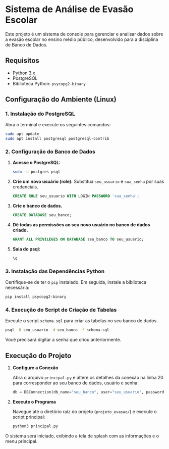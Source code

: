 # Sistema de Análise de Evasão Escolar

Este projeto é um sistema de console para gerenciar e analisar dados sobre a evasão escolar no ensino médio público, desenvolvido para a disciplina de Banco de Dados.

## Requisitos

- Python 3.x
- PostgreSQL
- Biblioteca Python: `psycopg2-binary`

## Configuração do Ambiente (Linux)

### 1. Instalação do PostgreSQL

Abra o terminal e execute os seguintes comandos:

```bash
sudo apt update
sudo apt install postgresql postgresql-contrib
```

### 2. Configuração do Banco de Dados

1.  **Acesse o PostgreSQL:**
    ```bash
    sudo -u postgres psql
    ```

2.  **Crie um novo usuário (role).** Substitua `seu_usuario` e `sua_senha` por suas credenciais.
    ```sql
    CREATE ROLE seu_usuario WITH LOGIN PASSWORD 'sua_senha';
    ```

3.  **Crie o banco de dados.**
    ```sql
    CREATE DATABASE seu_banco;
    ```

4.  **Dê todas as permissões ao seu novo usuário no banco de dados criado.**
    ```sql
    GRANT ALL PRIVILEGES ON DATABASE seu_banco TO seu_usuario;
    ```

5.  **Saia do psql:**
    ```sql
    \q
    ```

### 3. Instalação das Dependências Python

Certifique-se de ter o `pip` instalado. Em seguida, instale a biblioteca necessária:

```bash
pip install psycopg2-binary
```

### 4. Execução do Script de Criação de Tabelas

Execute o script `schema.sql` para criar as tabelas no seu banco de dados.

```bash
psql -U seu_usuario -d seu_banco -f schema.sql
```
Você precisará digitar a senha que criou anteriormente.

## Execução do Projeto

1.  **Configure a Conexão**

    Abra o arquivo `principal.py` e altere os detalhes da conexão na linha 20 para corresponder ao seu banco de dados, usuário e senha:

    ```python
    db = DBConnection(db_name="seu_banco", user="seu_usuario", password="sua_senha")
    ```

2.  **Execute o Programa**

    Navegue até o diretório raiz do projeto (`projeto_evasao/`) e execute o script principal:

    ```bash
    python3 principal.py
    ```

O sistema será iniciado, exibindo a tela de splash com as informações e o menu principal.